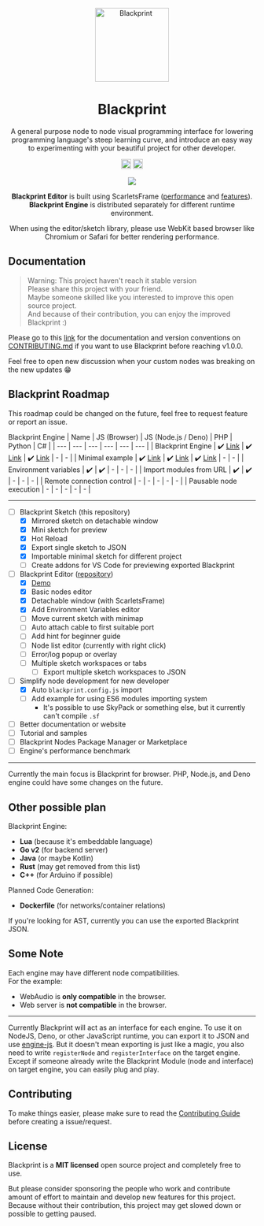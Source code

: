<p align="center"><a href="#" target="_blank" rel="noopener noreferrer"><img width="150" src="https://avatars2.githubusercontent.com/u/61224306?s=150&v=4" alt="Blackprint"></a></p>

<h1 align="center">Blackprint</h1>
<p align="center">A general purpose node to node visual programming interface for lowering programming language's steep learning curve, and introduce an easy way to experimenting with your beautiful project for other developer.</p>

<p align="center">
  <a href='https://github.com/Blackprint/Blackprint/blob/master/LICENSE'><img src='https://img.shields.io/badge/License-MIT-brightgreen.svg' height='20'></a>
  <a href='https://discord.gg/cNrBnCFy7q'><img src='https://img.shields.io/discord/840593315157245972.svg?label=&logo=discord&logoColor=ffffff&color=7389D8&labelColor=6A7EC2' height='20'></a>
</p>

<p align="center">
  <img src="https://user-images.githubusercontent.com/11073373/82104644-e9d5e900-9741-11ea-9689-fc01ddfa81ab.gif">
</p>

<p align="center">
  <b>Blackprint Editor</b> is built using ScarletsFrame (<a href="https://krausest.github.io/js-framework-benchmark/current.html">performance</a> and <a href="https://github.com/ScarletsFiction/ScarletsFrame/wiki#advanced-example">features</a>).
  <br><b>Blackprint Engine</b> is distributed separately for different runtime environment.
</p>

<p align="center">
  When using the editor/sketch library, please use WebKit based browser like Chromium or Safari for better rendering performance.
</p>

## Documentation
> Warning: This project haven't reach it stable version<br>
> Please share this project with your friend.<br>
> Maybe someone skilled like you interested to improve this open source project.<br>
> And because of their contribution, you can enjoy the improved Blackprint :)

Please go to this [link](http://stefansarya.gitbook.io/blackprint) for the documentation and version conventions on [CONTRIBUTING.md](https://github.com/Blackprint/Blackprint/blob/master/.github/CONTRIBUTING.md#version-conventions) if you want to use Blackprint before reaching v1.0.0.

Feel free to open new discussion when your custom nodes was breaking on the new updates 😁

## Blackprint Roadmap
This roadmap could be changed on the future, feel free to request feature or report an issue.

Blackprint Engine
| Name | JS (Browser) | JS (Node.js / Deno) | PHP | Python | C# |
| --- | --- | --- | --- | --- | --- |
| Blackprint Engine | ✔️ [Link](https://github.com/Blackprint/engine-js) | ✔️ [Link](https://github.com/Blackprint/engine-js) | ✔️ [Link](https://github.com/Blackprint/engine-php) | - | - |
| Minimal example | ✔️ [Link](https://github.com/Blackprint/blackprint.github.io/blob/master/src/js/register-handler.js) | ✔️ [Link](https://github.com/Blackprint/engine-js/tree/master/example) | ✔️ [Link](https://github.com/Blackprint/engine-php/tree/master/example) | - | - |
| Environment variables | ✔️ | ✔️ | - | - | - |
| Import modules from URL | ✔️ | ✔️ | - | - | - |
| Remote connection control | - | - | - | - | - |
| Pausable node execution | - | - | - | - | - |

---

- [ ] Blackprint Sketch (this repository)
  - [x] Mirrored sketch on detachable window
  - [x] Mini sketch for preview
  - [x] Hot Reload
  - [x] Export single sketch to JSON
  - [x] Importable minimal sketch for different project
  - [ ] Create addons for VS Code for previewing exported Blackprint
- [ ] Blackprint Editor ([repository](https://github.com/Blackprint/blackprint.github.io))
  - [x] [Demo](https://blackprint.github.io)
  - [x] Basic nodes editor
  - [x] Detachable window (with ScarletsFrame)
  - [x] Add Environment Variables editor
  - [ ] Move current sketch with minimap
  - [ ] Auto attach cable to first suitable port
  - [ ] Add hint for beginner guide
  - [ ] Node list editor (currently with right click)
  - [ ] Error/log popup or overlay
  - [ ] Multiple sketch workspaces or tabs
    - [ ] Export multiple sketch workspaces to JSON
- [ ] Simplify node development for new developer
  - [x] Auto `blackprint.config.js` import
  - [ ] Add example for using ES6 modules importing system
    - It's possible to use SkyPack or something else, but it currently can't compile `.sf`
- [ ] Better documentation or website
- [ ] Tutorial and samples
- [ ] Blackprint Nodes Package Manager or Marketplace
- [ ] Engine's performance benchmark

---

Currently the main focus is Blackprint for browser. PHP, Node.js, and Deno engine could have some changes on the future.

## Other possible plan
Blackprint Engine:
- **Lua** (because it's embeddable language)
- **Go v2** (for backend server)
- **Java** (or maybe Kotlin)
- **Rust** (may get removed from this list)
- **C++** (for Arduino if possible)

Planned Code Generation:
- **Dockerfile** (for networks/container relations)

If you're looking for AST, currently you can use the exported Blackprint JSON.

## Some Note
Each engine may have different node compatibilities.<br>
For the example:
 - WebAudio is **only compatible** in the browser.
 - Web server is **not compatible** in the browser.

---

Currently Blackprint will act as an interface for each engine. To use it on NodeJS, Deno, or other JavaScript runtime, you can export it to JSON and use [engine-js](https://github.com/Blackprint/engine-js#example). But it doesn't mean exporting is just like a magic, you also need to write `registerNode` and `registerInterface` on the target engine. Except if someone already write the Blackprint Module (node and interface) on target engine, you can easily plug and play.

## Contributing
To make things easier, please make sure to read the [Contributing Guide](https://github.com/Blackprint/Blackprint/blob/master/.github/CONTRIBUTING.md) before creating a issue/request.

## License
Blackprint is a **MIT licensed** open source project and completely free to use.

But please consider sponsoring the people who work and contribute amount of effort to maintain and develop new features for this project. Because without their contribution, this project may get slowed down or possible to getting paused.
